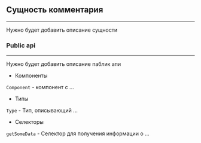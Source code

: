 ## Сущность комментария
___
Нужно будет добавить описание сущности

### Public api
___
Нужно будет добавить описание паблик апи
- Компоненты

`Component` - компонент с ...

- Типы

`Type` - Тип, описывающий ...

- Селекторы

`getSomeData` - Селектор для получения информации о ...
